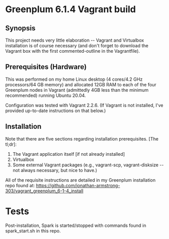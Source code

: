 # Greenplum 6.1.4 Vagrant build
## Synopsis

This project needs very little elaboration --  Vagrant and Virtualbox installation is of course necessary (and don't forget to download the Vagrant box with the first commented-outline in the Vagrantfile).

## Prerequisites (Hardware)

This was performed on my home Linux desktop (4 cores/4.2 GHz processors/64 GB memory) and allocated 12GB RAM to each of the four Greenplum nodes in Vagrant (admittedly 4GB less than the minimum recommended) running Ubuntu 20.04.

Configuration was tested with Vagrant 2.2.6.  (If Vagrant is not installed, I've provided up-to-date instructions on that below.)

## Installation 

Note that there are five sections regarding installation prerequisites.  [The tl;dr]:

1. The Vagrant application itself [if not already installed]
2. Virtualbox
3. Some external Vagrant packages (e.g., vagrant-scp, vagrant-disksize -- not always necessary, but nice to have.)

All of the requisite instructions are detailed in my Greenplum installation repo found at: https://github.com/jonathan-armstrong-303/vagrant_greenplum_6-1-4_install
    
# Tests

Post-installation, Spark is started/stopped with commands found in spark_start.sh in this repo.
